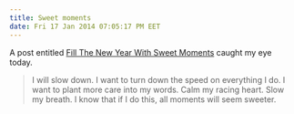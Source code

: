 ```yaml
---
title: Sweet moments
date: Fri 17 Jan 2014 07:05:17 PM EET
---
```


A post entitled [Fill The New Year With Sweet Moments](http://blog.freepeople.com/2013/12/fill-year-sweet-moments/) caught my eye today.

> I will slow down. I want to turn down the speed on everything I do. I want to plant more care into my words. Calm my racing heart. Slow my breath. I know that if I do this, all moments will seem sweeter.
